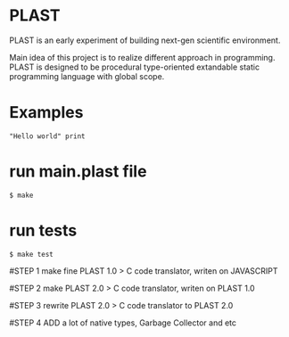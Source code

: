 PLAST
=====

PLAST is an early experiment of building next-gen scientific environment.

Main idea of this project is to realize different approach in programming.
PLAST is designed to be procedural type-oriented extandable static programming language with global scope.



Examples
========
```
"Hello world" print
```


# run main.plast file
```
$ make
```

# run tests
```
$ make test
```

#STEP 1
make fine PLAST 1.0 > C code translator, writen on JAVASCRIPT

#STEP 2
make PLAST 2.0 > C code translator, writen on PLAST 1.0

#STEP 3
rewrite PLAST 2.0 > C code translator to PLAST 2.0

#STEP 4
ADD a lot of native types, Garbage Collector and etc
